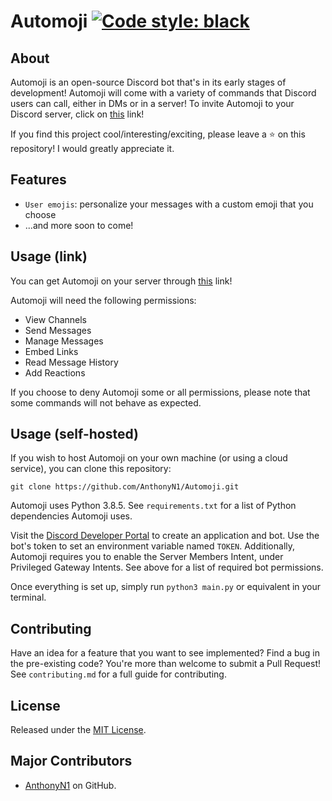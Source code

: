 # Automoji [![Code style: black](https://img.shields.io/badge/code%20style-black-000000.svg)](https://github.com/psf/black)
## About
Automoji is an open-source Discord bot that's in its early stages of development! Automoji will come with a variety of commands that Discord users can call, either in DMs or in a server! To invite Automoji to your Discord server, click on [this](https://discord.com/api/oauth2/authorize?client_id=764554242362441738&permissions=93248&scope=bot) link!

If you find this project cool/interesting/exciting, please leave a :star: on this repository! I would greatly appreciate it.

## Features
* ```User emojis```: personalize your messages with a custom emoji that you choose
* ...and more soon to come!

## Usage (link)
You can get Automoji on your server through [this](https://discord.com/api/oauth2/authorize?client_id=764554242362441738&permissions=93248&scope=bot) link!

Automoji will need the following permissions:
* View Channels
* Send Messages
* Manage Messages
* Embed Links
* Read Message History
* Add Reactions

If you choose to deny Automoji some or all permissions, please note that some commands will not behave as expected.

## Usage (self-hosted)
If you wish to host Automoji on your own machine (or using a cloud service), you can clone this repository:
```
git clone https://github.com/AnthonyN1/Automoji.git
```
Automoji uses Python 3.8.5. See ```requirements.txt``` for a list of Python dependencies Automoji uses.

Visit the [Discord Developer Portal](https://discord.com/developers/applications) to create an application and bot. Use the bot's token to set an environment variable named ```TOKEN```. Additionally, Automoji requires you to enable the Server Members Intent, under Privileged Gateway Intents. See above for a list of required bot permissions.

Once everything is set up, simply run ```python3 main.py``` or equivalent in your terminal.

## Contributing
Have an idea for a feature that you want to see implemented? Find a bug in the pre-existing code? You're more than welcome to submit a Pull Request! See ```contributing.md``` for a full guide for contributing.

## License
Released under the [MIT License](https://opensource.org/licenses/MIT).

## Major Contributors
* [AnthonyN1](https://github.com/AnthonyN1) on GitHub.

